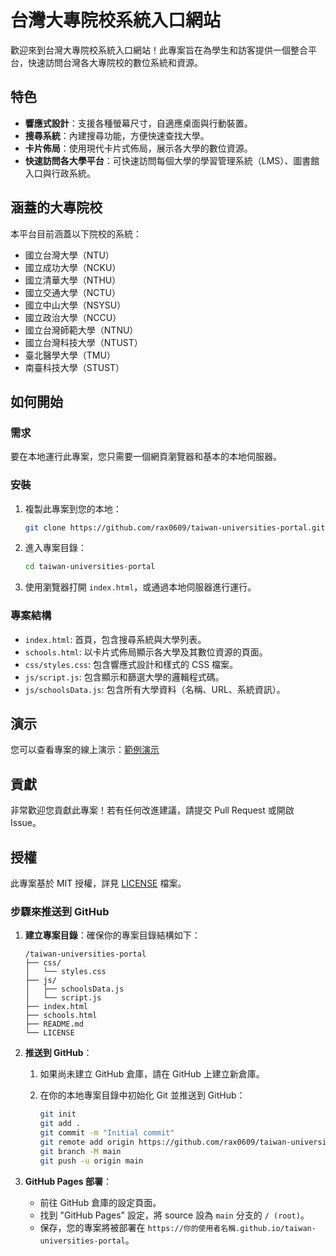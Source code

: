 # 台灣大專院校系統入口網站

歡迎來到台灣大專院校系統入口網站！此專案旨在為學生和訪客提供一個整合平台，快速訪問台灣各大專院校的數位系統和資源。

## 特色

- **響應式設計**：支援各種螢幕尺寸，自適應桌面與行動裝置。
- **搜尋系統**：內建搜尋功能，方便快速查找大學。
- **卡片佈局**：使用現代卡片式佈局，展示各大學的數位資源。
- **快速訪問各大學平台**：可快速訪問每個大學的學習管理系統（LMS）、圖書館入口與行政系統。

## 涵蓋的大專院校

本平台目前涵蓋以下院校的系統：
- 國立台灣大學（NTU）
- 國立成功大學（NCKU）
- 國立清華大學（NTHU）
- 國立交通大學（NCTU）
- 國立中山大學（NSYSU）
- 國立政治大學（NCCU）
- 國立台灣師範大學（NTNU）
- 國立台灣科技大學（NTUST）
- 臺北醫學大學（TMU）
- 南臺科技大學（STUST）

## 如何開始

### 需求

要在本地運行此專案，您只需要一個網頁瀏覽器和基本的本地伺服器。

### 安裝

1. 複製此專案到您的本地：
   ```bash
   git clone https://github.com/rax0609/taiwan-universities-portal.git
   ```

2. 進入專案目錄：
   ```bash
   cd taiwan-universities-portal
   ```

3. 使用瀏覽器打開 `index.html`，或通過本地伺服器進行運行。

### 專案結構

- `index.html`: 首頁，包含搜尋系統與大學列表。
- `schools.html`: 以卡片式佈局顯示各大學及其數位資源的頁面。
- `css/styles.css`: 包含響應式設計和樣式的 CSS 檔案。
- `js/script.js`: 包含顯示和篩選大學的邏輯程式碼。
- `js/schoolsData.js`: 包含所有大學資料（名稱、URL、系統資訊）。

## 演示

您可以查看專案的線上演示：[範例演示](https://school.futuracept.com)

## 貢獻

非常歡迎您貢獻此專案！若有任何改進建議，請提交 Pull Request 或開啟 Issue。

## 授權

此專案基於 MIT 授權，詳見 [LICENSE](LICENSE) 檔案。

### 步驟來推送到 GitHub

1. **建立專案目錄**：確保你的專案目錄結構如下：
   ```
   /taiwan-universities-portal
   ├── css/
   │   └── styles.css
   ├── js/
   │   ├── schoolsData.js
   │   └── script.js
   ├── index.html
   ├── schools.html
   ├── README.md
   └── LICENSE
   ```

2. **推送到 GitHub**：

   1. 如果尚未建立 GitHub 倉庫，請在 GitHub 上建立新倉庫。
   2. 在你的本地專案目錄中初始化 Git 並推送到 GitHub：

      ```bash
      git init
      git add .
      git commit -m "Initial commit"
      git remote add origin https://github.com/rax0609/taiwan-universities-portal.git
      git branch -M main
      git push -u origin main
      ```

3. **GitHub Pages 部署**：
   - 前往 GitHub 倉庫的設定頁面。
   - 找到 "GitHub Pages" 設定，將 source 設為 `main` 分支的 `/ (root)`。
   - 保存，您的專案將被部署在 `https://你的使用者名稱.github.io/taiwan-universities-portal`。

